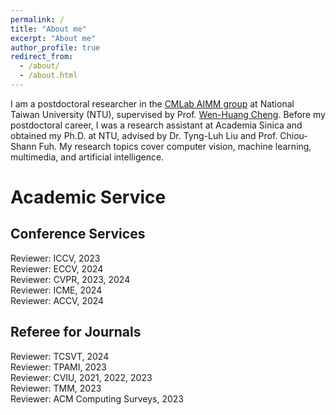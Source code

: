```yaml
---
permalink: /
title: "About me"
excerpt: "About me"
author_profile: true
redirect_from: 
  - /about/
  - /about.html
---
```


I am a postdoctoral researcher in the [CMLab AIMM group](https://aimm.cmlab.csie.ntu.edu.tw/index.html) at National Taiwan University (NTU), supervised by Prof. [Wen-Huang Cheng](https://www.csie.ntu.edu.tw/~wenhuang/). Before my postdoctoral career, I was a research assistant at Academia Sinica and obtained my Ph.D. at NTU, advised by Dr. Tyng-Luh Liu and Prof. Chiou-Shann Fuh. My research topics cover computer vision, machine learning, multimedia, and artificial intelligence.


# Academic Service

## Conference Services  

Reviewer: ICCV, 2023  
Reviewer: ECCV, 2024  
Reviewer: CVPR, 2023, 2024  
Reviewer: ICME, 2024  
Reviewer: ACCV, 2024  

## Referee for Journals  
Reviewer: TCSVT, 2024  
Reviewer: TPAMI, 2023  
Reviewer: CVIU, 2021, 2022, 2023  
Reviewer: TMM, 2023  
Reviewer: ACM Computing Surveys, 2023  
